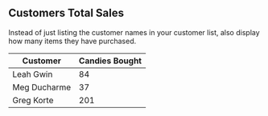 ## Customers Total Sales

Instead of just listing the customer names in your customer list, also display how many items they have purchased.

| Customer | Candies Bought
| ----- | ----- |
| Leah Gwin | 84 |
| Meg Ducharme | 37 |
| Greg Korte | 201 |

